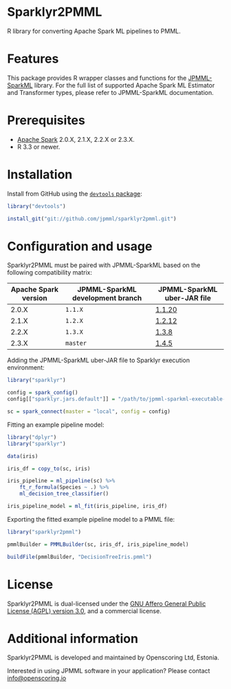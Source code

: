 Sparklyr2PMML
=============

R library for converting Apache Spark ML pipelines to PMML.

# Features #

This package provides R wrapper classes and functions for the [JPMML-SparkML](https://github.com/jpmml/jpmml-sparkml) library. For the full list of supported Apache Spark ML Estimator and Transformer types, please refer to JPMML-SparkML documentation.

# Prerequisites #

* [Apache Spark](http://spark.apache.org/) 2.0.X, 2.1.X, 2.2.X or 2.3.X.
* R 3.3 or newer.

# Installation #

Install from GitHub using the [`devtools` package](http://cran.r-project.org/web/packages/devtools/):

```R
library("devtools")

install_git("git://github.com/jpmml/sparklyr2pmml.git")
```

# Configuration and usage #

Sparklyr2PMML must be paired with JPMML-SparkML based on the following compatibility matrix:

| Apache Spark version | JPMML-SparkML development branch | JPMML-SparkML uber-JAR file |
|----------------------|----------------------------------|-----------------------------|
| 2.0.X | `1.1.X` | [1.1.20](https://github.com/jpmml/jpmml-sparkml/releases/download/1.1.20/jpmml-sparkml-executable-1.1.20.jar) |
| 2.1.X | `1.2.X` | [1.2.12](https://github.com/jpmml/jpmml-sparkml/releases/download/1.2.12/jpmml-sparkml-executable-1.2.12.jar) |
| 2.2.X | `1.3.X` | [1.3.8](https://github.com/jpmml/jpmml-sparkml/releases/download/1.3.8/jpmml-sparkml-executable-1.3.8.jar) |
| 2.3.X | `master` | [1.4.5](https://github.com/jpmml/jpmml-sparkml/releases/download/1.4.5/jpmml-sparkml-executable-1.4.5.jar) |

Adding the JPMML-SparkML uber-JAR file to Sparklyr execution environment:

```R
library("sparklyr")

config = spark_config()
config[["sparklyr.jars.default"]] = "/path/to/jpmml-sparkml-executable-${version}.jar"

sc = spark_connect(master = "local", config = config)
```

Fitting an example pipeline model:

```R
library("dplyr")
library("sparklyr")

data(iris)

iris_df = copy_to(sc, iris)

iris_pipeline = ml_pipeline(sc) %>%
	ft_r_formula(Species ~ .) %>%
	ml_decision_tree_classifier()

iris_pipeline_model = ml_fit(iris_pipeline, iris_df)
```

Exporting the fitted example pipeline model to a PMML file:

```R
library("sparklyr2pmml")

pmmlBuilder = PMMLBuilder(sc, iris_df, iris_pipeline_model)

buildFile(pmmlBuilder, "DecisionTreeIris.pmml")
```

# License #

Sparklyr2PMML is dual-licensed under the [GNU Affero General Public License (AGPL) version 3.0](http://www.gnu.org/licenses/agpl-3.0.html), and a commercial license.

# Additional information #

Sparklyr2PMML is developed and maintained by Openscoring Ltd, Estonia.

Interested in using JPMML software in your application? Please contact [info@openscoring.io](mailto:info@openscoring.io)
